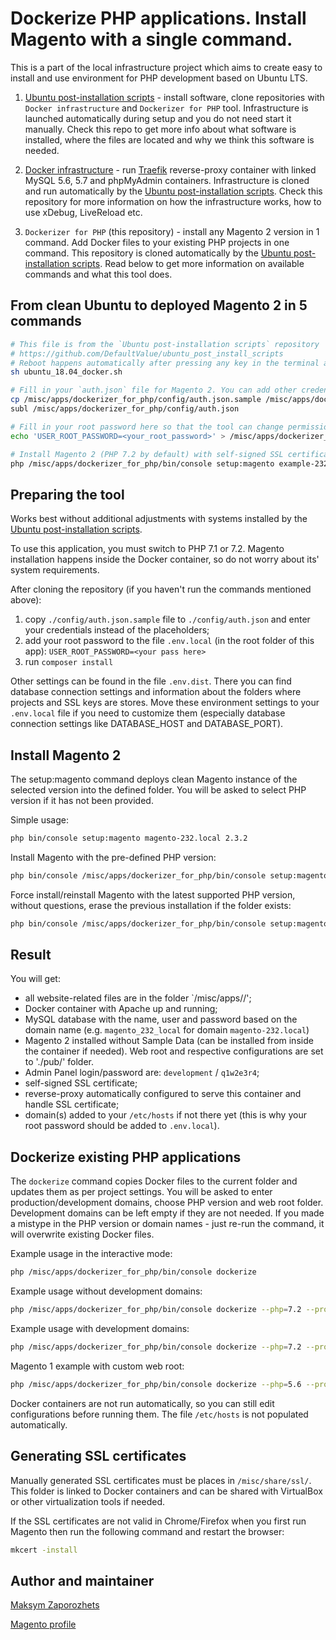 # Dockerize PHP applications. Install Magento with a single command. #

This is a part of the local infrastructure project which aims to create easy to install and use environment for PHP development based on Ubuntu LTS.

1. [Ubuntu post-installation scripts](https://github.com/DefaultValue/ubuntu_post_install_scripts) - install software,
clone repositories with `Docker infrastructure` and `Dockerizer for PHP` tool. Infrastructure is launched automatically
during setup and you do not need start it manually. Check this repo to get more info about what software is installed,
where the files are located and why we think this software is needed.

2. [Docker infrastructure](https://github.com/DefaultValue/docker_infrastructure) - run [Traefik](https://traefik.io/)
reverse-proxy container with linked MySQL 5.6, 5.7 and phpMyAdmin containers. Infrastructure is cloned and run automatically by the
[Ubuntu post-installation scripts](https://github.com/DefaultValue/ubuntu_post_install_scripts). Check this repository
for more information on how the infrastructure works, how to use xDebug, LiveReload etc.

3. `Dockerizer for PHP` (this repository) - install any Magento 2 version in 1
command. Add Docker files to your existing PHP projects in one command. This repository is cloned automatically
by the [Ubuntu post-installation scripts](https://github.com/DefaultValue/ubuntu_post_install_scripts). Read below
to get more information on available commands and what this tool does.


## From clean Ubuntu to deployed Magento 2 in 5 commands ##

```bash
# This file is from the `Ubuntu post-installation scripts` repository
# https://github.com/DefaultValue/ubuntu_post_install_scripts
# Reboot happens automatically after pressing any key in the terminal after executing a script. This must be done before moving forward 
sh ubuntu_18.04_docker.sh

# Fill in your `auth.json` file for Magento 2. You can add other credentials there to use this tool for any other PHP apps
cp /misc/apps/dockerizer_for_php/config/auth.json.sample /misc/apps/dockerizer_for_php/config/auth.json
subl /misc/apps/dockerizer_for_php/config/auth.json

# Fill in your root password here so that the tool can change permissions and add entries to your hosts file
echo 'USER_ROOT_PASSWORD=<your_root_password>' > /misc/apps/dockerizer_for_php/.env.local

# Install Magento 2 (PHP 7.2 by default) with self-signed SSL certificate that is valid for you. Add it to the hosts file. Just launch in browser when completed!
php /misc/apps/dockerizer_for_php/bin/console setup:magento example-232.local 2.3.2 -nf
```


## Preparing the tool ##

Works best without additional adjustments with systems installed by the [Ubuntu post-installation scripts](https://github.com/DefaultValue/ubuntu_post_install_scripts).

To use this application, you must switch to PHP 7.1 or 7.2. Magento installation happens inside the Docker container, so do not worry about its' system requirements. 

After cloning the repository (if you haven't run the commands mentioned above):
1) copy `./config/auth.json.sample` file to `./config/auth.json` and enter your credentials instead of the placeholders;
2) add your root password to the file `.env.local` (in the root folder of this app): `USER_ROOT_PASSWORD=<your pass here>`
3) run `composer install`

Other settings can be found in the file `.env.dist`. There you can find database connection settings and information
about the folders where projects and SSL keys are stores. Move these environment settings to your `.env.local` file
if you need to customize them (especially database connection settings like DATABASE_HOST and DATABASE_PORT).


## Install Magento 2 ##

The setup:magento command deploys clean Magento instance of the selected version into the defined folder.
You will be asked to select PHP version if it has not been provided.

Simple usage:

```bash
php bin/console setup:magento magento-232.local 2.3.2
```

Install Magento with the pre-defined PHP version:

```bash
php bin/console /misc/apps/dockerizer_for_php/bin/console setup:magento magento-232.local 2.3.2 --php=7.2
```

Force install/reinstall Magento with the latest supported PHP version, without questions, erase the previous installation if the folder exists:

```bash
php bin/console /misc/apps/dockerizer_for_php/bin/console setup:magento magento-232.local 2.3.2 -n -f
```

## Result ##

You will get:

- all website-related files are in the folder `/misc/apps/<domain>/';
- Docker container with Apache up and running;
- MySQL database with the name, user and password based on the domain name (e.g. `magento_232_local` for domain `magento-232.local`)
- Magento 2 installed without Sample Data (can be installed from inside the container if needed). Web root and respective configurations are set to './pub/' folder.
- Admin Panel login/password are: `development` / `q1w2e3r4`;
- self-signed SSL certificate;
- reverse-proxy automatically configured to serve this container and handle SSL certificate;
- domain(s) added to your `/etc/hosts` if not there yet (this is why your root password should be added to `.env.local`).


## Dockerize existing PHP applications ##

The `dockerize` command copies Docker files to the current folder and updates them as per project settings. You will be asked to enter production/development domains, choose PHP version and web root folder.
Development domains can be left empty if they are not needed.
If you made a mistype in the PHP version or domain names - just re-run the command, it will overwrite existing Docker files.

Example usage in the interactive mode:

```bash
php /misc/apps/dockerizer_for_php/bin/console dockerize
```

Example usage without development domains:

```bash
php /misc/apps/dockerizer_for_php/bin/console dockerize --php=7.2 --prod='example.com www.example.com' --dev=''
```

Example usage with development domains:

```bash
php /misc/apps/dockerizer_for_php/bin/console dockerize --php=7.2 --prod='example.com www.example.com example-2.com www.example-2.com' --dev='example-dev.com www.example-dev.com example-2-dev.com www.example-2-dev.com'
```

Magento 1 example with custom web root:

```bash
php /misc/apps/dockerizer_for_php/bin/console dockerize --php=5.6 --prod='example.com www.example.com' --dev='' --webroot='/'
```

Docker containers are not run automatically, so you can still edit configurations before running them. The file `/etc/hosts` is not populated automatically.


## Generating SSL certificates ##

Manually generated SSL certificates must be places in `/misc/share/ssl/`. This folder is linked to Docker containers and
can be shared with VirtualBox or other virtualization tools if needed.

If the SSL certificates are not valid in Chrome/Firefox when you first run Magento then run the following command and restart the browser:

```bash
mkcert -install
```

## Author and maintainer ##

[Maksym Zaporozhets](mailto:maksimz@default-value.com)

[Magento profile](https://u.magento.com/certification/directory/dev/180177/)